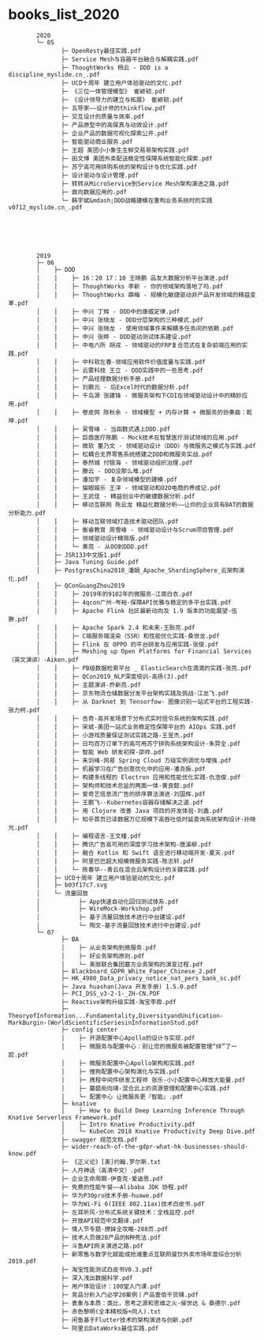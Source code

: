 # books_list_2020


			2020
			└─ 05
				   ├─ OpenResty最佳实践.pdf
				   ├─ Service Mesh与容器平台融合与解耦实践.pdf
				   ├─ ThoughtWorks 杨云 - DDD is a discipline_myslide.cn_.pdf
				   ├─ UCD十周年 建立用户体验驱动的文化.pdf
				   ├─ 《三位一体管理模型》 崔颖韧.pdf
				   ├─ 《设计领导力的建立与拓展》 崔颖韧.pdf
				   ├─ 五导家——设计师的thinkflow.pdf
				   ├─ 交互设计的质量与效率.pdf
				   ├─ 产品原型中的高保真与动效设计.pdf
				   ├─ 企业产品的数据可视化探索公开.pdf
				   ├─ 智能驱动商业服务.pdf
				   ├─ 王超 美团⼩小象⽣生鲜交易易架构实践.pdf
				   ├─ 田文博 美团外卖配送稳定性保障系统智能化探索.pdf
				   ├─ 苏宁高可用拼购系统的架构设计与优化实践.pdf
				   ├─ 设计驱动与设计管理.pdf
				   ├─ 转转从MicroService到Service Mesh架构演进之路.pdf
				   ├─ 面向数据应用的.pdf
				   └─ 韩宇斌&mdash;DDD战略建模在重构业务系统时的实践 v0712_myslide.cn_.pdf






			2019
			├─ 06
			│    ├─ DDD
			│    │    ├─ 16：20 17：10 王晓鹏 品友大数据分析平台演进.pdf
			│    │    ├─ ThoughtWorks 李新 - 你的领域架构落地了吗.pdf
			│    │    ├─ ThoughtWorks 薛梅 - 规模化敏捷驱动非产品开发领域的精益变革.pdf
			│    │    ├─ 中兴 丁辉 - DDD中的康威定律.pdf
			│    │    ├─ 中兴 张晓龙 - DDD分层架构的三种模式.pdf
			│    │    ├─ 中兴 张晓龙 - 使用领域事件来解耦多任务间的依赖.pdf
			│    │    ├─ 中兴 张晔 - DDD驱动测试体系建设.pdf
			│    │    ├─ 中电六所 胡戎 - 领域驱动的FRP复合范式在复杂前端应用的实践.pdf
			│    │    ├─ 中科软左春-领域应用软件价值度量与实践.pdf
			│    │    ├─ 云雾科技 王立 - DDD实践中的一些思考.pdf
			│    │    ├─ 产品经理数据分析手册.pdf
			│    │    ├─ 刘鹏元 - 后Excel时代的数据分析.pdf
			│    │    ├─ 千岛源 张建锋 - 微服务架构下CDI在领域驱动设计中的精妙应用.pdf
			│    │    ├─ 卷皮网 陈秋余 - 领域模型 + 内存计算 + 微服务的协奏曲：乾坤.pdf
			│    │    ├─ 吴雪峰 - 当函数式遇上DDD.pdf
			│    │    ├─ 巨鼎医疗陈鹏 - Mock技术在智慧医疗测试领域的应用.pdf
			│    │    ├─ 微软 董乃文 - 领域驱动设计（DDD）与微服务之模式与实践.pdf
			│    │    ├─ 松耦合无界零售系统搭建之DDD和微服务实战.pdf
			│    │    ├─ 泰然城 付银海 - 领域驱动组织治理.pdf
			│    │    ├─ 滕云 - DDD没那么难.pdf
			│    │    ├─ 潘加宇 - 复杂领域模型的建模.pdf
			│    │    ├─ 猫眼娱乐 王洋 - 领域驱动和O2O电商的养成记.pdf
			│    │    ├─ 王武佳 - 精益创业中的敏捷数据分析.pdf
			│    │    ├─ 移动互联网 陈云龙 精益化数据分析——让你的企业具有BAT的数据分析能力.pdf
			│    │    ├─ 移动互联领域打造技术驱动团队.pdf
			│    │    ├─ 衡睿教育 周雪峰 - 领域驱动设计与Scrum项目管理.pdf
			│    │    ├─ 领域驱动设计精简版.pdf
			│    │    └─ 黄亮 - 从OO到DDD.pdf
			│    ├─ JSR133中文版1.pdf
			│    ├─ Java Tuning Guide.pdf
			│    ├─ PostgresChina2018_潘娟_Apache_ShardingSphere_云架构演化.pdf
			│    ├─ QConGuangZhou2019
			│    │    ├─ 2019年的9102年的微服务-江南白衣.pdf
			│    │    ├─ 4qcon广州-岑裕-保障API优雅与稳定的多平台实践.pdf
			│    │    ├─ Apache Flink 社区最新动向及 1.9 版本的功能展望-伍翀.pdf
			│    │    ├─ Apache Spark 2.4 和未来-王耿亮.pdf
			│    │    ├─ C端服务端渲染（SSR）和性能优化实践-桑世龙.pdf
			│    │    ├─ Flink 在 OPPO 的平台研发与应用实践-张俊.pdf
			│    │    ├─ Meshing up Open Platforms for Financial Services（英文演讲）-Aiken.pdf
			│    │    ├─ PB级数据检索平台 _ ElasticSearch在滴滴的实践-张亮.pdf
			│    │    ├─ QCon2019_NLP深度培训-高扬(3).pdf
			│    │    ├─ 主题演讲-乔新亮.pdf
			│    │    ├─ 京东物流仓储数据分发平台架构实践及挑战-江龙飞.pdf
			│    │    ├─ 从 Darknet 到 Tensorfow- 图像识别一站式平台的工程实践-张力柯.pdf
			│    │    ├─ 吉奇-高并发场景下分布式实时信令系统的架构实践.pdf
			│    │    ├─ 宋斌-美团一站式业务稳定性保障平台的 AIOps 实践.pdf
			│    │    ├─ 小游戏质量保证测试实践之路-王昱杰.pdf
			│    │    ├─ 日均百万订单下的高可用苏宁拼购系统架构设计-朱羿全.pdf
			│    │    ├─ 智能 Web 研发初探-邵帅.pdf
			│    │    ├─ 朱剑峰-网易 Spring Cloud 万级实例调优与增强.pdf
			│    │    ├─ 机器学习在广告创意优化中的应用-潘尧振.pdf
			│    │    ├─ 构建多线程的 Electron 应用和性能优化实践-仇浩俊.pdf
			│    │    ├─ 架构师和技术总监的两面一体-黄良懿.pdf
			│    │    ├─ 爱奇艺信息流广告的排序算法演进-刘国辉.pdf
			│    │    ├─ 王鹏飞--Kubernetes容器存储解决之道.pdf
			│    │    ├─ 用 Clojure 改善 Java 项目的开发体验-刘鑫.pdf
			│    │    ├─ 知乎首页已读数据万亿规模下高吞吐低时延查询系统架构设计-孙晓光.pdf
			│    │    ├─ 编程语言-王文槿.pdf
			│    │    ├─ 腾讯广告高可用的深度学习技术架构-唐溪柳.pdf
			│    │    ├─ 融合 Kotlin 和 Swift 语言进行移动端开发-夏天.pdf
			│    │    ├─ 阿里巴巴超大规模微服务实践-陈志轩.pdf
			│    │    └─ 陈春华--青云在混合云架构设计的关键实践.pdf
			│    ├─ UCD十周年 建立用户体验驱动的文化.pdf
			│    ├─ b03f17c7.svg
			│    └─ 流量回放
			│           ├─ App快速自动化回归测试体系.pdf
			│           ├─ WireMock-Workshop.pdf
			│           ├─ 基于流量回放技术进行中台建设.pdf
			│           └─ 陶文-基于流量回放技术进行中台建设.pdf
			└─ 07
				   ├─ BA
				   │    ├─ 从业务架构到微服务.pdf
				   │    ├─ 好业务架构原则.pdf
				   │    └─ 美丽联合集团蘑方业务架构的演变过程.pdf
				   ├─ Blackboard_GDPR_White_Paper_Chinese_2.pdf
				   ├─ HK_4980_Data_privacy_notice_nat_pers_bank_sc.pdf
				   ├─ Java huashan(Java 开发手册) 1.5.0.pdf
				   ├─ PCI_DSS_v3-2-1-_ZH-CN.PDF
				   ├─ Reactive架构升级实践-淘宝李鼎.pdf
				   ├─ TheoryofInformation...Fundamentality,DiversityandUnification-MarkBurgin-(WorldScientificSeriesinInformationStud.pdf
				   ├─ config center
				   │    ├─ 开源配置中心Apollo的设计与实现.pdf
				   │    ├─ 微服务与配置中心：别让您的微服务被配置管理“绊”了一跤.pdf
				   │    ├─ 微服务配置中心Apollo架构和实践.pdf
				   │    ├─ 搜狗配置中心架构演化与实践.pdf
				   │    ├─ 携程中间件研发工程师 张乐-小小配置中心释放大能量.pdf
				   │    ├─ 蘑菇街向靖-混合云上的资源管理和配置中心实践.pdf
				   │    └─ 配置中心 让微服务更『智能』.pdf
				   ├─ knative
				   │    ├─ How to Build Deep Learning Inference Through Knative Serverless Framework.pdf
				   │    ├─ Intro Knative Productivity.pdf
				   │    └─ KubeCon 2018 Knative Productivity Deep Dive.pdf
				   ├─ swagger 规范文档.pdf
				   ├─ wider-reach-of-the-gdpr-what-hk-businesses-should-know.pdf
				   ├─ 《正义论》[美]约翰.罗尔斯.txt
				   ├─ 人月神话（高清中文）.pdf
				   ├─ 企业生命周期-伊查克·爱迪思.pdf
				   ├─ 免费的性能午餐——Alibaba JDK 协程.pdf
				   ├─ 华为P30pro技术手册-huawe.pdf
				   ├─ 华为Wi-Fi 6(IEEE 802.11ax)技术白皮书.pdf
				   ├─ 左耳听风-分布式系统关键技术：全栈监控.pdf
				   ├─ 开放API规范中文翻译.pdf
				   ├─ 情人节专题-撩妹全攻略-288页.pdf
				   ├─ 技术人员做2B产品的N种死法.pdf
				   ├─ 斗鱼API网关演进之路.pdf
				   ├─ 新零售与数字化赋能成抢滩重点互联网餐饮外卖市场年度综合分析2019.pdf
				   ├─ 淘宝性能测试白皮书V0.3.pdf
				   ├─ 深入浅出数据科学.pdf
				   ├─ 用户体验设计：100堂入门课.pdf
				   ├─ 竞品分析入门必学20案例丨产品壹佰干货铺.pdf
				   ├─ 表象与本质：类比，思考之源和思维之火-侯世达 & 桑德尔.pdf
				   ├─ 赤色黎明(全本精校版+同人).txt
				   ├─ 闲鱼基于Flutter技术的架构演进与创新.pdf
				   └─ 阿里云DataWorks最佳实践.pdf



